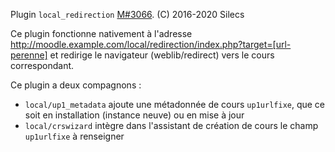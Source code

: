 Plugin `local_redirection` [M#3066](https://tickets.silecs.info/view.php?id=3066).
(C) 2016-2020  Silecs

Ce plugin fonctionne nativement à l'adresse
<http://moodle.example.com/local/redirection/index.php?target=[url-perenne]>
et redirige le navigateur (weblib/redirect) vers le cours correspondant.

Ce plugin a deux compagnons :

* `local/up1_metadata` ajoute une métadonnée de cours `up1urlfixe`, que ce soit en installation (instance neuve) ou en mise à jour
* `local/crswizard`  intègre dans l'assistant de création de cours le champ `up1urlfixe` à renseigner
